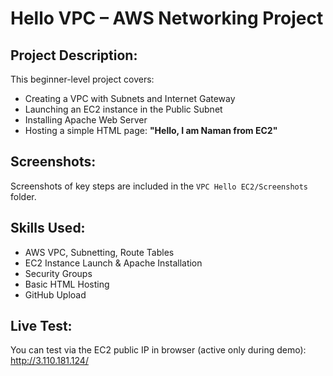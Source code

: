 # Hello VPC – AWS Networking Project

##  Project Description:
This beginner-level project covers:
- Creating a VPC with Subnets and Internet Gateway
- Launching an EC2 instance in the Public Subnet
- Installing Apache Web Server
- Hosting a simple HTML page: **"Hello, I am Naman from EC2"**

##  Screenshots:
Screenshots of key steps are included in the `VPC Hello EC2/Screenshots` folder.

##  Skills Used:
- AWS VPC, Subnetting, Route Tables
- EC2 Instance Launch & Apache Installation
- Security Groups
- Basic HTML Hosting
- GitHub Upload

##  Live Test:
You can test via the EC2 public IP in browser (active only during demo):
http://3.110.181.124/

